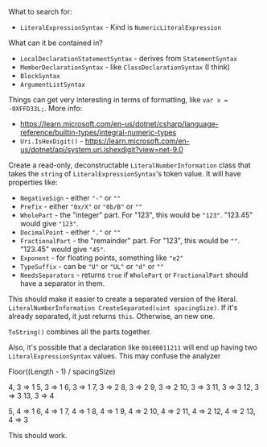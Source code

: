 What to search for:

* `LiteralExpressionSyntax` - Kind is `NumericLiteralExpression`

What can it be contained in?
* `LocalDeclarationStatementSyntax` - derives from `StatementSyntax`
* `MemberDeclarationSyntax` - like `ClassDeclarationSyntax` (I think)
* `BlockSyntax`
* `ArgumentListSyntax`

Things can get very interesting in terms of formatting, like `var x = -0XFFD33L;`. More info:
* https://learn.microsoft.com/en-us/dotnet/csharp/language-reference/builtin-types/integral-numeric-types
* `Uri.IsHexDigit()` - https://learn.microsoft.com/en-us/dotnet/api/system.uri.ishexdigit?view=net-9.0

Create a read-only, deconstructable `LiteralNumberInformation` class that takes the `string` of `LiteralExpressionSyntax`'s token value. It will have properties like:

* `NegativeSign` - either `"-"` or `""` 
* `Prefix` - either `"0x/X"` or `"0b/B"` or `""`
* `WholePart` - the "integer" part. For "123", this would be `"123"`. "123.45" would give `"123"`.
* `DecimalPoint` - either `"."` or `""`
* `FractionalPart` - the "remainder" part. For "123", this would be `""`. "123.45" would give `"45"`.
* `Exponent` - for floating points, something like `"e2"`
* `TypeSuffix` - can be `"U"` or `"UL"` or `"d"` or `""`
* `NeedsSeparators` - returns `true` if `WholePart` or `FractionalPart` should have a separator in them.

This should make it easier to create a separated version of the literal. `LiteralNumberInformation CreateSeparated(uint spacingSize)`. If it's already separated, it just returns `this`. Otherwise, an new one.

`ToString()` combines all the parts together.

Also, it's possible that a declaration like `0b100011211` will end up having two `LiteralExpressionSyntax` values. This may confuse the analyzer

Floor((Length - 1) / spacingSize)

4, 3 => 1
5, 3 => 1
6, 3 => 1
7, 3 => 2
8, 3 => 2
9, 3 => 2
10, 3 => 3
11, 3 => 3
12, 3 => 3
13, 3 => 4

5, 4 => 1
6, 4 => 1
7, 4 => 1
8, 4 => 1
9, 4 => 2
10, 4 => 2
11, 4 => 2
12, 4 => 2
13, 4 => 3

This should work.